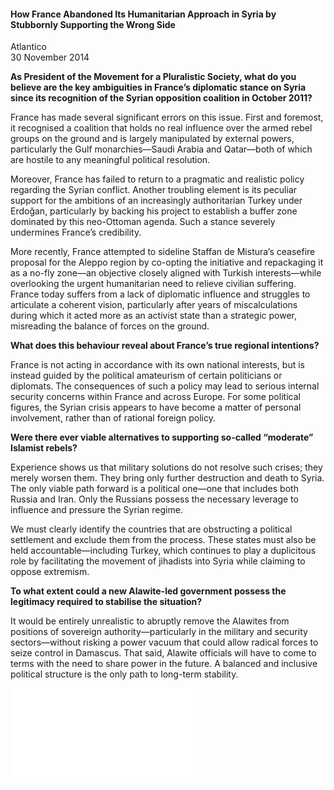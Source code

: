 <h4>How France Abandoned Its Humanitarian Approach in Syria by Stubbornly Supporting the Wrong Side</h4>

Atlantico  
30 November 2014  

<b>As President of the Movement for a Pluralistic Society, what do you believe are the key ambiguities in France’s diplomatic stance on Syria since its recognition of the Syrian opposition coalition in October 2011?</b>

France has made several significant errors on this issue. First and foremost, it recognised a coalition that holds no real influence over the armed rebel groups on the ground and is largely manipulated by external powers, particularly the Gulf monarchies—Saudi Arabia and Qatar—both of which are hostile to any meaningful political resolution.

Moreover, France has failed to return to a pragmatic and realistic policy regarding the Syrian conflict. Another troubling element is its peculiar support for the ambitions of an increasingly authoritarian Turkey under Erdoğan, particularly by backing his project to establish a buffer zone dominated by this neo-Ottoman agenda. Such a stance severely undermines France’s credibility.

More recently, France attempted to sideline Staffan de Mistura’s ceasefire proposal for the Aleppo region by co-opting the initiative and repackaging it as a no-fly zone—an objective closely aligned with Turkish interests—while overlooking the urgent humanitarian need to relieve civilian suffering. France today suffers from a lack of diplomatic influence and struggles to articulate a coherent vision, particularly after years of miscalculations during which it acted more as an activist state than a strategic power, misreading the balance of forces on the ground.

<b>What does this behaviour reveal about France’s true regional intentions?</b>

France is not acting in accordance with its own national interests, but is instead guided by the political amateurism of certain politicians or diplomats. The consequences of such a policy may lead to serious internal security concerns within France and across Europe. For some political figures, the Syrian crisis appears to have become a matter of personal involvement, rather than of rational foreign policy.

<b>Were there ever viable alternatives to supporting so-called “moderate” Islamist rebels?</b>

Experience shows us that military solutions do not resolve such crises; they merely worsen them. They bring only further destruction and death to Syria. The only viable path forward is a political one—one that includes both Russia and Iran. Only the Russians possess the necessary leverage to influence and pressure the Syrian regime.

We must clearly identify the countries that are obstructing a political settlement and exclude them from the process. These states must also be held accountable—including Turkey, which continues to play a duplicitous role by facilitating the movement of jihadists into Syria while claiming to oppose extremism.

<b>To what extent could a new Alawite-led government possess the legitimacy required to stabilise the situation?</b>

It would be entirely unrealistic to abruptly remove the Alawites from positions of sovereign authority—particularly in the military and security sectors—without risking a power vacuum that could allow radical forces to seize control in Damascus. That said, Alawite officials will have to come to terms with the need to share power in the future. A balanced and inclusive political structure is the only path to long-term stability.

![](79-Atlantico.pdf)
<p></p>
